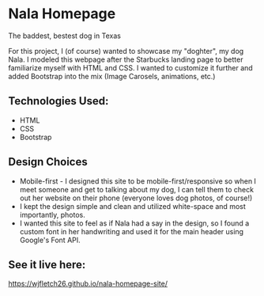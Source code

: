 # Nala Homepage 

The baddest, bestest dog in Texas

For this project, I (of course) wanted to showcase my "doghter", my dog Nala.  I modeled this webpage after the Starbucks landing page to better familiarize myself with HTML and CSS.  I wanted to customize it further and added Bootstrap into the mix (Image Carosels, animations, etc.)

## Technologies Used:
- HTML
- CSS 
- Bootstrap 

## Design Choices
- Mobile-first - I designed this site to be mobile-first/responsive so when I meet someone and get to talking about my dog, I can tell them to check out her website on their phone (everyone loves dog photos, of course!)
- I kept the design simple and clean and utilized white-space and most importantly, photos.  
- I wanted this site to feel as if Nala had a say in the design, so I found a custom font in her handwriting and used it for the main header using Google's Font API. 

## See it live here:  
https://wjfletch26.github.io/nala-homepage-site/
